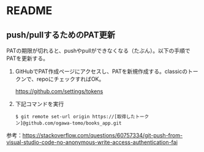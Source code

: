 # README

## push/pullするためのPAT更新
PATの期限が切れると、pushやpullができなくなる（たぶん）。以下の手順でPATを更新する。

1. GitHubでPAT作成ページにアクセスし、PATを新規作成する。classicのトークンで、repoにチェックすればOK。
  
    https://github.com/settings/tokens

2. 下記コマンドを実行
      ```
      $ git remote set-url origin https://[取得したトークン]@github.com/ogawa-tomo/books_app.git
      ```

参考：https://stackoverflow.com/questions/60757334/git-push-from-visual-studio-code-no-anonymous-write-access-authentication-fai
